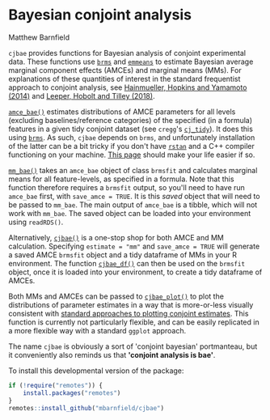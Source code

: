 Bayesian conjoint analysis
================
Matthew Barnfield

`cjbae` provides functions for Bayesian analysis of conjoint experimental data. These functions use [`brms`](https://github.com/paul-buerkner/brms) and [`emmeans`](https://github.com/rvlenth/emmeans) to estimate Bayesian average marginal component effects (AMCEs) and marginal means (MMs). For explanations of these quantities of interest in the standard frequentist approach to conjoint analysis, see [Hainmueller, Hopkins and Yamamoto (2014)](https://www.cambridge.org/core/journals/political-analysis/article/causal-inference-in-conjoint-analysis-understanding-multidimensional-choices-via-stated-preference-experiments/414DA03BAA2ACE060FFE005F53EFF8C8) and [Leeper, Hobolt and Tilley (2018)](https://s3.us-east-2.amazonaws.com/tjl-sharing/assets/MeasuringSubgroupPreferences.pdf).

[`amce_bae()`](https://github.com/mbarnfield/cjbae/blob/master/R/amce_bae.R) estimates distributions of AMCE parameters for all levels (excluding baselines/reference categories) of the specified (in a formula) features in a given tidy conjoint dataset (see `cregg`'s [`cj_tidy`](https://github.com/leeper/cregg/blob/master/R/cj_tidy.R)). It does this using [`brms`](https://github.com/paul-buerkner/brms). As such, `cjbae` depends on `brms`, and unfortunately installation of the latter can be a bit tricky if you don't have [`rstan`](https://mc-stan.org/users/interfaces/rstan) and a C++ compiler functioning on your machine. [This page](https://github.com/stan-dev/rstan/wiki/RStan-Getting-Started) should make your life easier if so.

[`mm_bae()`](https://github.com/mbarnfield/cjbae/blob/master/R/mm_bae.R) takes an `amce_bae` object of class `brmsfit` and calculates marginal means for all feature-levels, as specified in a formula. Note that this function therefore requires a `brmsfit` output, so you'll need to have run `amce_bae` first, with `save_amce = TRUE`. It is this *saved* object that will need to be passed to `mm_bae`. The main output of `amce_bae` is a tibble, which will not work with `mm_bae`. The saved object can be loaded into your environment using `readRDS()`.

Alternatively, [`cjbae()`](https://github.com/mbarnfield/cjbae/blob/master/R/cjbae.R) is a one-stop shop for both AMCE and MM calculation. Specifying `estimate = "mm"` and `save_amce = TRUE` will generate a saved AMCE `brmsfit` object and a tidy dataframe of MMs in your R environment. The function [`cjbae_df()`](https://github.com/mbarnfield/cjbae/blob/master/R/cjbae_df.R) can then be used on the `brmsfit` object, once it is loaded into your environment, to create a tidy dataframe of AMCEs.

Both MMs and AMCEs can be passed to [`cjbae_plot()`](https://github.com/mbarnfield/cjbae/blob/master/R/cjbae_plot.R) to plot the distributions of parameter estimates in a way that is more-or-less visually consistent with [standard approaches to plotting conjoint estimates](https://github.com/leeper/cregg/blob/master/R/plot_cj_amce.R). This function is currently not particularly flexible, and can be easily replicated in a more flexible way with a standard `ggplot` approach.

The name `cjbae` is obviously a sort of 'conjoint bayesian' portmanteau, but it conveniently also reminds us that **'conjoint analysis is bae'**.

To install this developmental version of the package:

``` r
if (!require("remotes")) {
    install.packages("remotes")
}
remotes::install_github("mbarnfield/cjbae")
```
